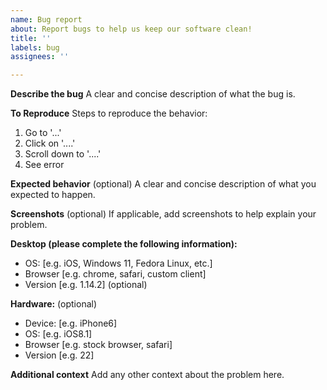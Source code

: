 ```yaml
---
name: Bug report
about: Report bugs to help us keep our software clean!
title: ''
labels: bug
assignees: ''

---
```


**Describe the bug**
A clear and concise description of what the bug is.

**To Reproduce**
Steps to reproduce the behavior:
1. Go to '...'
2. Click on '....'
3. Scroll down to '....'
4. See error

**Expected behavior** (optional)
A clear and concise description of what you expected to happen. 

**Screenshots** (optional)
If applicable, add screenshots to help explain your problem.

**Desktop (please complete the following information):**
 - OS: [e.g. iOS, Windows 11, Fedora Linux, etc.]
 - Browser [e.g. chrome, safari, custom client]
 - Version [e.g. 1.14.2] (optional)

**Hardware:** (optional)
 - Device: [e.g. iPhone6]
 - OS: [e.g. iOS8.1]
 - Browser [e.g. stock browser, safari]
 - Version [e.g. 22]

**Additional context**
Add any other context about the problem here.
